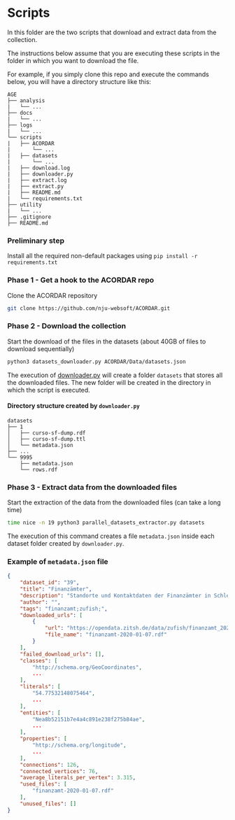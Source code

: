 # Scripts

In this folder are the two scripts that download and extract data from the collection.

The instructions below assume that you are executing these scripts in the folder in which you want to download the file.

For example, if you simply clone this repo and execute the commands below, you will have a directory structure like this:
```
AGE
├── analysis
|   └── ...
├── docs
|   └── ...
├── logs
|   └── ...
└── scripts
|   ├── ACORDAR
|       └── ...
|   ├── datasets
|       └── ...
|   ├── download.log
|   ├── downloader.py
|   ├── extract.log
|   ├── extract.py
|   ├── README.md
|   └── requirements.txt
├── utility
|   └── ...
├── .gitignore
├── README.md
```

### Preliminary step
Install all the required non-default packages using `pip install -r requirements.txt`

### Phase 1 - Get a hook to the ACORDAR repo
Clone the ACORDAR repository
```sh
git clone https://github.com/nju-websoft/ACORDAR.git
```

### Phase 2 - Download the collection
Start the download of the files in the datasets (about 40GB of files to download sequentially)
```sh
python3 datasets_downloader.py ACORDAR/Data/datasets.json
```

The execution of [downloader.py](./downloader.py) will create a folder `datasets` that stores all the downloaded files.
The new folder will be created in the directory in which the script is executed.

#### Directory structure created by `downloader.py`
```
datasets
├── 1
│   ├── curso-sf-dump.rdf
│   ├── curso-sf-dump.ttl
│   └── metadata.json
├── ...
└── 9995
    ├── metadata.json
    └── rows.rdf
```

### Phase 3 - Extract data from the downloaded files

Start the extraction of the data from the downloaded files (can take a long time)
```sh
time nice -n 19 python3 parallel_datasets_extractor.py datasets
```
The execution of this command creates a file `metadata.json` inside each dataset folder created by `downloader.py`.

### Example of `metadata.json` file
```json
{
    "dataset_id": "39",
    "title": "Finanzämter",
    "description": "Standorte und Kontaktdaten der Finanzämter in Schleswig-Holstein",
    "author": "",
    "tags": "finanzamt;zufish;",
    "downloaded_urls": [
        {
            "url": "https://opendata.zitsh.de/data/zufish/finanzamt_2020-01-07.rdf",
            "file_name": "finanzamt-2020-01-07.rdf"
        }
    ],
    "failed_download_urls": [],
    "classes": [
        "http://schema.org/GeoCoordinates",
        ...
    ],
    "literals": [
        "54.77532148075464",
        ...
    ],
    "entities": [
        "Nea8b52151b7e4a4c891e238f275b84ae",
        ...
    ],
    "properties": [
        "http://schema.org/longitude",
        ...
    ],
    "connections": 126,
    "connected_vertices": 76,
    "average_literals_per_vertex": 3.315,
    "used_files": [
        "finanzamt-2020-01-07.rdf"
    ],
    "unused_files": []
}
```
